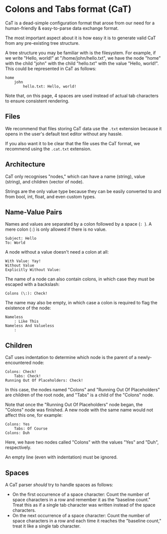 # Colons and Tabs format (CaT)

CaT is a dead-simple configuration format that arose from our need for a human-friendly & easy-to-parse data exchange format.

The most important aspect about it is how easy it is to generate valid CaT from any pre-existing tree structure.

A tree structure you may be familiar with is the filesystem. For example, if we write "Hello, world!" at "/home/john/hello.txt", we have the node "home" with the child "john" with the child "hello.txt" with the value "Hello, world!". This could be represented in CaT as follows:

```
home
    john
        hello.txt: Hello, world!
```

Note that, on this page, 4 spaces are used instead of actual tab characters to ensure consistent rendering.

## Files

We recommend that files storing CaT data use the `.txt` extension because it opens in the user's default text editor without any hassle.

If you also want it to be clear that the file uses the CaT format, we recommend using the `.cat.txt` extension.

## Architecture

CaT only recognises "nodes," which can have a name (string), value (string), and children (vector of node).

Strings are the only value type because they can be easily converted to and from bool, int, float, and even custom types.

## Name-Value Pairs

Names and values are separated by a colon followed by a space (`: `). A mere colon (`:`) is only allowed if there is no value.

```
Subject: Hello
To: World
```

A node without a value doesn't need a colon at all:

```
With Value: Yay!
Without Value
Explicitly Without Value: 
```

The name of a node can also contain colons, in which case they must be escaped with a backslash:

```
Colons (\:): Check!
```

The name may also be empty, in which case a colon is required to flag the existence of the node:

```
Nameless
    : Like This
Nameless And Valueless
    :
```

## Children

CaT uses indentation to determine which node is the parent of a newly-encountered node:

```
Colons: Check!
    Tabs: Check!
Running Out Of Placeholders: Check!
```

In this case, the nodes named "Colons" and "Running Out Of Placeholders" are children of the root node, and "Tabs" is a child of the "Colons" node.

Note that once the "Running Out Of Placeholders" node began, the "Colons" node was finished. A new node with the same name would not affect this one, for example:

```
Colons: Yes
    Tabs: Of Course
Colons: Duh
```

Here, we have two nodes called "Colons" with the values "Yes" and "Duh", respectively.

An empty line (even with indentation) must be ignored.

## Spaces

A CaT parser *should* try to handle spaces as follows:
- On the first occurrence of a space character: Count the number of space characters in a row and remember it as the "baseline count." Treat this as if a single tab character was written instead of the space characters.
- On the next occurrence of a space character: Count the number of space characters in a row and each time it reaches the "baseline count," treat it like a single tab character.

